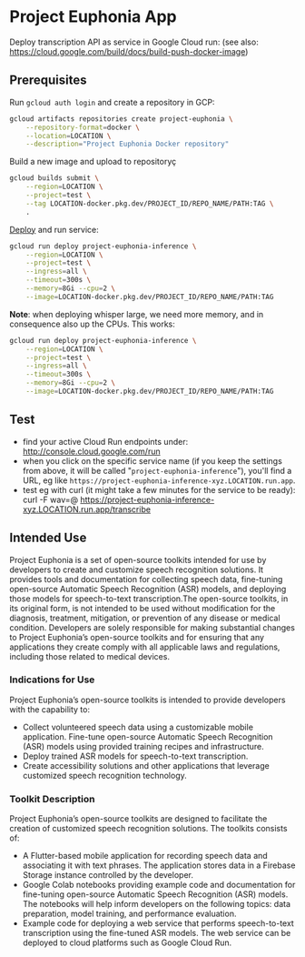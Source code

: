 # Project Euphonia App

Deploy transcription API as service in Google Cloud run:
(see also: <https://cloud.google.com/build/docs/build-push-docker-image>)

## Prerequisites

Run `gcloud auth login` and create a repository in GCP:

```bash
gcloud artifacts repositories create project-euphonia \
    --repository-format=docker \
    --location=LOCATION \
    --description="Project Euphonia Docker repository"
```

Build a new image and upload to repositoryç

```bash
gcloud builds submit \
    --region=LOCATION \
    --project=test \
    --tag LOCATION-docker.pkg.dev/PROJECT_ID/REPO_NAME/PATH:TAG \
    .
```

[Deploy](https://cloud.google.com/sdk/gcloud/reference/run/deploy) and run service:

```bash
gcloud run deploy project-euphonia-inference \
    --region=LOCATION \
    --project=test \
    --ingress=all \
    --timeout=300s \
    --memory=8Gi --cpu=2 \
    --image=LOCATION-docker.pkg.dev/PROJECT_ID/REPO_NAME/PATH:TAG
```

**Note**: when deploying whisper large, we need more memory, and in consequence also up the CPUs. This works:

```bash
gcloud run deploy project-euphonia-inference \
    --region=LOCATION \
    --project=test \
    --ingress=all \
    --timeout=300s \
    --memory=8Gi --cpu=2 \
    --image=LOCATION-docker.pkg.dev/PROJECT_ID/REPO_NAME/PATH:TAG
```

## Test

- find your active Cloud Run endpoints under: <http://console.cloud.google.com/run>
- when you click on the specific service name (if you keep the settings from above, it will be called "`project-euphonia-inference`"), you'll find a URL, eg like `https://project-euphonia-inference-xyz.LOCATION.run.app`.
- test eg with curl (it might take a few minutes for the service to be ready):
curl -F wav=@<path-to-wav-file> <https://project-euphonia-inference-xyz.LOCATION.run.app/transcribe>

## Intended Use

Project Euphonia is a set of open-source toolkits intended for use by developers to create and customize speech recognition solutions. It provides tools and documentation for collecting speech data, fine-tuning open-source Automatic Speech Recognition (ASR) models, and deploying those models for speech-to-text transcription.The open-source toolkits, in its original form, is not intended to be used without modification for the diagnosis, treatment, mitigation, or prevention of any disease or medical condition. Developers are solely responsible for making substantial changes to Project Euphonia’s open-source toolkits and for ensuring that any applications they create comply with all applicable laws and regulations, including those related to medical devices.

### Indications for Use

Project Euphonia’s open-source toolkits is intended to provide developers with the capability to:

- Collect volunteered speech data using a customizable mobile application.
Fine-tune open-source Automatic Speech Recognition (ASR) models using provided training recipes and infrastructure.
- Deploy trained ASR models for speech-to-text transcription.
- Create accessibility solutions and other applications that leverage customized speech recognition technology.

### Toolkit Description

Project Euphonia’s open-source toolkits are designed to facilitate the creation of customized speech recognition solutions. The toolkits consists of:

- A Flutter-based mobile application for recording speech data and associating it with text phrases. The application stores data in a Firebase Storage instance controlled by the developer.
- Google Colab notebooks providing example code and documentation for fine-tuning open-source Automatic Speech Recognition (ASR) models. The notebooks will help inform developers on the following topics: data preparation, model training, and performance evaluation.
- Example code for deploying a web service that performs speech-to-text transcription using the fine-tuned ASR models. The web service can be deployed to cloud platforms such as Google Cloud Run.
